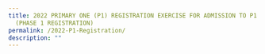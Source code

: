 ```yaml
---
title: 2022 PRIMARY ONE (P1) REGISTRATION EXERCISE FOR ADMISSION TO P1 IN 2023
  (PHASE 1 REGISTRATION)
permalink: /2022-P1-Registration/
description: ""
---
```

